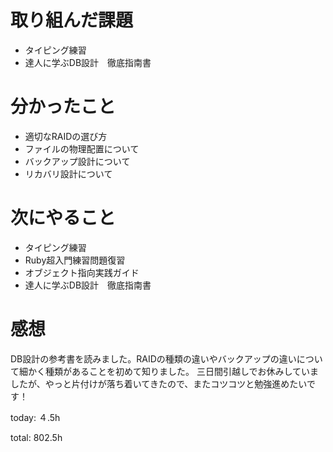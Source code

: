 #  取り組んだ課題
- タイピング練習
- 達人に学ぶDB設計　徹底指南書


# 分かったこと
- 適切なRAIDの選び方
- ファイルの物理配置について
- バックアップ設計について
- リカバリ設計について
  

# 次にやること
- タイピング練習
- Ruby超入門練習問題復習
- オブジェクト指向実践ガイド
- 達人に学ぶDB設計　徹底指南書



# 感想
DB設計の参考書を読みました。RAIDの種類の違いやバックアップの違いについて細かく種類があることを初めて知りました。
三日間引越しでお休みしていましたが、やっと片付けが落ち着いてきたので、またコツコツと勉強進めたいです！

today: ４.5h

total: 802.5h

